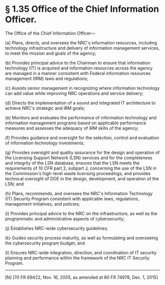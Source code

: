 # § 1.35   Office of the Chief Information Officer.

The Office of the Chief Information Officer—


(a) Plans, directs, and oversees the NRC's information resources, including technology infrastructure and delivery of information management services, to meet the mission and goals of the agency;


(b) Provides principal advice to the Chairman to ensure that information technology (IT) is acquired and information resources across the agency are managed in a manner consistent with Federal information resources management (IRM) laws and regulations;


(c) Assists senior management in recognizing where information technology can add value while improving NRC operations and service delivery;


(d) Directs the implementation of a sound and integrated IT architecture to achieve NRC's strategic and IRM goals;


(e) Monitors and evaluates the performance of information technology and information management programs based on applicable performance measures and assesses the adequacy of IRM skills of the agency;


(f) Provides guidance and oversight for the selection, control and evaluation of information technology investments;


(g) Provides oversight and quality assurance for the design and operation of the Licensing Support Network (LSN) services and for the completeness and integrity of the LSN database, ensures that the LSN meets the requirements of 10 CFR part 2, subpart J, concerning the use of the LSN in the Commission's high-level waste licensing proceedings, and provides technical oversight of DOE in the design, development, and operation of the LSN; and


(h) Plans, recommends, and oversees the NRC's Information Technology (IT) Security Program consistent with applicable laws, regulations, management initiatives, and policies;


(i) Provides principal advice to the NRC on the infrastructure, as well as the programmatic and administrative aspects of cybersecurity;


(j) Establishes NRC-wide cybersecurity guidelines;


(k) Guides security process maturity, as well as formulating and overseeing the cybersecurity program budget; and


(l) Ensures NRC-wide integration, direction, and coordination of IT security planning and performance within the framework of the NRC IT Security Program.



---

[N] [70 FR 69422, Nov. 16, 2005, as amended at 80 FR 74978, Dec. 1, 2015]




